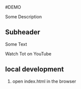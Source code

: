 #DEMO


Some Description

## Subheader
Some Text

Watch Tot on YouTube

## local development

1. open index.html in the browser   